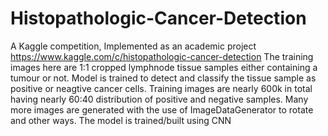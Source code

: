 # Histopathologic-Cancer-Detection
A Kaggle competition, Implemented as an academic project https://www.kaggle.com/c/histopathologic-cancer-detection
The training images here are 1:1 cropped lymphnode tissue samples either containing a tumour or not.
Model is trained to detect and classify the tissue sample as positive or neagtive cancer cells.
Training images are nearly 600k in total having nearly 60:40 distribution of positive and negative samples.
Many more images are generated with the use of ImageDataGenerator to rotate and other ways.
The model is trained/built using CNN 
